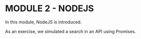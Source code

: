 # MODULE 2 - NODEJS

In this module, NodeJS is introduced.

As an exercise, we simulated a search in an API using Promises.
